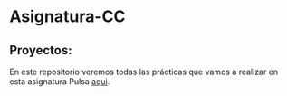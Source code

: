 # Asignatura-CC
## Proyectos:  
En este repositorio veremos todas las prácticas que vamos a realizar en esta asignatura
Pulsa   [aqui](https://www.google.es/).
